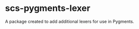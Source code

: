 scs-pygments-lexer
==================

A package created to add additional lexers for use in Pygments.

